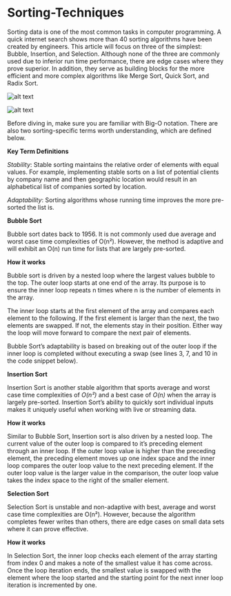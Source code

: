 # Sorting-Techniques

Sorting data is one of the most common tasks in computer programming. A quick internet search shows more than 40 sorting algorithms have been created by engineers. This article will focus on three of the simplest: Bubble, Insertion, and Selection. Although none of the three are commonly used due to inferior run time performance, there are edge cases where they prove superior. In addition, they serve as building blocks for the more efficient and more complex algorithms like Merge Sort, Quick Sort, and Radix Sort.

![alt text][logo]

[logo]: https://github.com/gyanprakash0221/Sorting-Techniques/blob/main/sorting%20algorithms.png "sorting"

![alt text][logo]

[logo]: https://github.com/gyanprakash0221/Sorting-Techniques/blob/main/common%20ds%26algo%20operations.png

Before diving in, make sure you are familiar with Big-O notation. There are also two sorting-specific terms worth understanding, which are defined below.

**Key Term Definitions**

*Stability*: Stable sorting maintains the relative order of elements with equal values. For example, implementing stable sorts on a list of potential clients by company name and then geographic location would result in an alphabetical list of companies sorted by location.

*Adaptability*: Sorting algorithms whose running time improves the more pre-sorted the list is.

**Bubble Sort**

Bubble sort dates back to 1956. It is not commonly used due average and worst case time complexities of O(n²). However, the method is adaptive and will exhibit an O(n) run time for lists that are largely pre-sorted.

**How it works**

Bubble sort is driven by a nested loop where the largest values bubble to the top. The outer loop starts at one end of the array. Its purpose is to ensure the inner loop repeats n times where n is the number of elements in the array.

The inner loop starts at the first element of the array and compares each element to the following. If the first element is larger than the next, the two elements are swapped. If not, the elements stay in their position. Either way the loop will move forward to compare the next pair of elements.

Bubble Sort’s adaptability is based on breaking out of the outer loop if the inner loop is completed without executing a swap (see lines 3, 7, and 10 in the code snippet below).


**Insertion Sort**

Insertion Sort is another stable algorithm that sports average and worst case time complexities of *O(n²)* and a best case of *O(n)* when the array is largely pre-sorted. Insertion Sort’s ability to quickly sort individual inputs makes it uniquely useful when working with live or streaming data.

**How it works**

Similar to Bubble Sort, Insertion sort is also driven by a nested loop. The current value of the outer loop is compared to it’s preceding element through an inner loop. If the outer loop value is higher than the preceding element, the preceding element moves up one index space and the inner loop compares the outer loop value to the next preceding element. If the outer loop value is the larger value in the comparison, the outer loop value takes the index space to the right of the smaller element.

**Selection Sort**

Selection Sort is unstable and non-adaptive with best, average and worst case time complexities are O(n²). However, because the algorithm completes fewer writes than others, there are edge cases on small data sets where it can prove effective.

**How it works**

In Selection Sort, the inner loop checks each element of the array starting from index 0 and makes a note of the smallest value it has come across. Once the loop iteration ends, the smallest value is swapped with the element where the loop started and the starting point for the next inner loop iteration is incremented by one.
